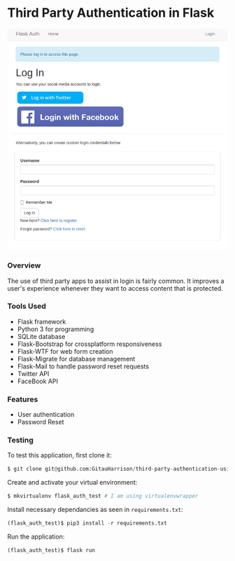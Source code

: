 # Third Party Authentication in Flask

![Third Party Authentication](/app/static/images/flask_auth.png)

### Overview

The use of third party apps to assist in login is fairly common. It improves a user's experience whenever they want to access content that is protected.

### Tools Used
* Flask framework
* Python 3 for programming
* SQLite database
* Flask-Bootstrap for crossplatform responsiveness
* Flask-WTF for web form creation
* Flask-Migrate for database management
* Flask-Mail to handle password reset requests
* Twitter API
* FaceBook API

### Features
* User authentication
* Password Reset

### Testing
To test this application, first clone it:

```python
$ git clone git@github.com:GitauHarrison/third-party-authentication-using-flask.git
```

Create and activate your virtual environment:

```python
$ mkvirtualenv flask_auth_test # I am using virtualenvwrapper
```

Install necessary dependancies as seen in `requirements.txt`:

```python
(flask_auth_test)$ pip3 install -r requirements.txt
```

Run the application:
```python
(flask_auth_test)$ flask run
```